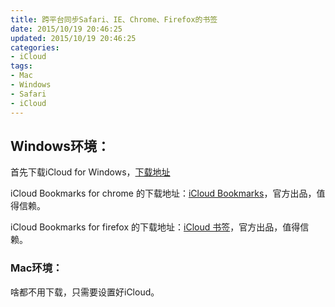 ```yaml
---
title: 跨平台同步Safari、IE、Chrome、Firefox的书签
date: 2015/10/19 20:46:25
updated: 2015/10/19 20:46:25
categories:
- iCloud
tags:
- Mac
- Windows
- Safari
- iCloud
---
```

## Windows环境：
首先下载iCloud for Windows，[下载地址](https://support.apple.com/zh-cn/HT204283)

iCloud Bookmarks for chrome 的下载地址：[iCloud Bookmarks](https://chrome.google.com/webstore/detail/icloud-bookmarks/fkepacicchenbjecpbpbclokcabebhah)，官方出品，值得信赖。

iCloud Bookmarks for firefox 的下载地址：[iCloud 书签](https://addons.mozilla.org/zh-CN/firefox/addon/icloud-bookmarks/)，官方出品，值得信赖。

### Mac环境：
啥都不用下载，只需要设置好iCloud。
